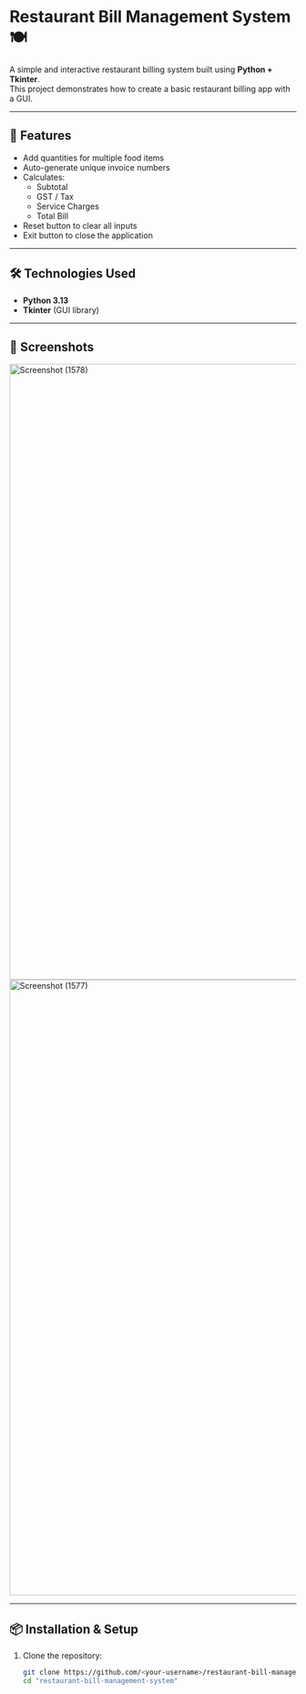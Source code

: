 # Restaurant Bill Management System 🍽️

A simple and interactive restaurant billing system built using **Python + Tkinter**.  
This project demonstrates how to create a basic restaurant billing app with a GUI.

---

## 🚀 Features

* Add quantities for multiple food items
* Auto-generate unique invoice numbers
* Calculates:
  - Subtotal
  - GST / Tax
  - Service Charges
  - Total Bill
* Reset button to clear all inputs
* Exit button to close the application

---

## 🛠️ Technologies Used

* **Python 3.13**
* **Tkinter** (GUI library)

---

## 📸 Screenshots

<img width="1920" height="1080" alt="Screenshot (1578)" src="https://github.com/user-attachments/assets/0ec16997-bf7e-4a53-ab04-3ea4828faa7a" />
<img width="1920" height="1080" alt="Screenshot (1577)" src="https://github.com/user-attachments/assets/2a55353a-65ad-42ab-a439-3bc5abc31279" />


---

## 📦 Installation & Setup

1. Clone the repository:

   ```bash
   git clone https://github.com/<your-username>/restaurant-bill-management-system.git
   cd "restaurant-bill-management-system"
